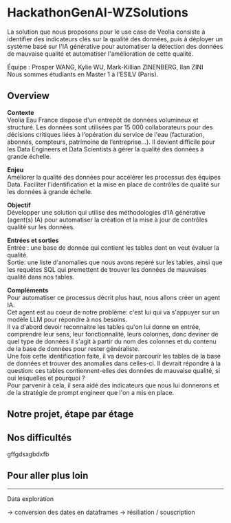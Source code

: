 # HackathonGenAI-WZSolutions

La solution que nous proposons pour le use case de Veolia consiste à identifier des indicateurs clés sur la qualité des données, puis à déployer un système basé sur l'IA générative pour automatiser la détection des données de mauvaise qualité et automatiser l'amélioration de cette qualité.

Équipe : Prosper WANG, Kylie WU, Mark-Killian ZINENBERG, Ilan ZINI\
Nous sommes étudiants en Master 1 à l'ESILV (Paris). 



## Overview

**Contexte**\
Veolia Eau France dispose d'un entrepôt de données volumineux et structuré. Les données sont utilisées par 15 000 collaborateurs pour des décisions critiques liées à l'opération du service de l'eau (facturation, abonnés, compteurs, patrimoine de l’entreprise...). Il devient difficile pour les Data Engineers et Data Scientists à gérer la qualité des données à grande échelle.

**Enjeu**\
Améliorer la qualité des données pour accélérer les processus des équipes Data. Faciliter l'identification et la mise en place de contrôles de qualité sur les données à grande échelle.

**Objectif**\
Développer une solution qui utilise des méthodologies d’IA générative (agent(s) IA) pour automatiser la création et la mise à jour de contrôles qualité sur les données.

**Entrées et sorties**\
Entrée : une base de donnée qui contient les tables dont on veut évaluer la qualité.\
Sortie: une liste d'anomalies que nous avons repéré sur les tables, ainsi que les requêtes SQL qui premettent de trouver les données de mauvaises qualité dans nos tables. 

**Compléments**\
Pour automatiser ce processus décrit plus haut, nous allons créer un agent IA.\
Cet agent est au coeur de notre problème: c'est lui qui va s'appuyer sur un modèle LLM pour répondre à nos besoins.\
Il va d'abord devoir reconnaitre les tables qu'on lui donne en entrée, comprendre leur sens, leur fonctionnalité, leurs colonnes, donc deviner de quel type de données il s'agit à partir du nom des colonnes et du contenu de la base de données pour rester généraliste.\
Une fois cette identification faite, il va devoir parcourir les tables de la base de données et trouver des anomalies dans celles-ci. Il devrait répondre à la question: ces tables contiennent-elles des données de mauvaise qualité, si oui lesquelles et pourquoi ?\
Pour parvenir à cela, il sera aidé des indicateurs que nous lui donnerons et de la stratégie de prompt engineer que l'on a mis en place. 



## Notre projet, étape par étage



## Nos difficultés

gffgdsxgbdxfb


## Pour aller plus loin 

-----

Data exploration

-> conversion des dates en dataframes
-> résiliation / souscription
